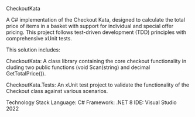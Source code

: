 CheckoutKata

A C# implementation of the Checkout Kata, designed to calculate the total price of items in a basket with support for individual and special offer pricing. This project follows test-driven development (TDD) principles with comprehensive xUnit tests.

This solution includes:

CheckoutKata: A class library containing the core checkout functionality in cluding two public functions (void Scan(string) and decimal GetTotalPrice()).

CheckoutKata.Tests: An xUnit test project to validate the functionality of the Checkout class against various scenarios.



Technology Stack
Language: C#
Framework: .NET 8
IDE: Visual Studio 2022
